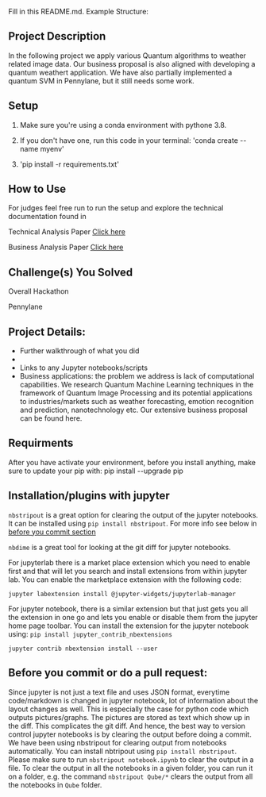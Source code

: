 Fill in this README.md. Example Structure:

## Project Description 

In the following project we apply various Quantum algorithms to weather related image data. Our business proposal is also aligned with developing a quantum weathert application. We have also partially implemented a quantum SVM in Pennylane, but it still needs some work.

## Setup
1. Make sure you're using a conda environment with pythone 3.8.

2. If you don't have one, run this code in your terminal: 'conda create --name myenv'

3. 'pip install -r requirements.txt'

## How to Use
For judges feel free run to run the setup and explore the technical documentation found in

Technical Analysis Paper
[Click here](SRRSA/Notebooks/Technical_Summary.pdf)


Business Analysis Paper
[Click here](SRRSA/business/BusinessCases.md)

## Challenge(s) You Solved

Overall Hackathon

Pennylane 

## Project Details: 
  - Further walkthrough of what you did 
  -   
  - Links to any Jupyter notebooks/scripts
  - Business applications: the problem we address is lack of computational capabilities. We research Quantum Machine Learning techniques in the framework of Quantum Image Processing and its potential applications to industries/markets such as weather forecasting, emotion recognition and prediction, nanotechnology etc. Our extensive business proposal can be found here.
## Requirments

After you have activate your environment, before you install anything, make sure
to update your pip with: pip install --upgrade pip

## Installation/plugins with jupyter

`nbstripout` is a great option for clearing the output of the jupyter notebooks.
It can be installed using `pip install nbstripout`. For more info see below in
[before you commit section](#beforecommit)

`nbdime` is a great tool for looking at the git diff for jupyter notebooks.

For jupyterlab there is a market place extension which you need to enable first
and that will let you search and install extensions from within jupyter lab. You
can enable the marketplace extension with the following code:

`jupyter labextension install @jupyter-widgets/jupyterlab-manager`

For jupyter notebook, there is a similar extension but that just gets you all
the extension in one go and lets you enable or disable them from the jupyter
home page toolbar. You can install the extension for the jupyter notebook using:
`pip install jupyter_contrib_nbextensions`

`jupyter contrib nbextension install --user`

## <a name="beforecommit"></a> Before you commit or do a pull request:

Since jupyter is not just a text file and uses JSON format, everytime
code/markdown is changed in jupyter notebook, lot of information about the
layout changes as well. This is especially the case for python code which
outputs pictures/graphs. The pictures are stored as text which show up in the
diff. This complicates the git diff. And hence, the best way to version control
jupyter notebooks is by clearing the output before doing a commit. We have been
using nbstripout for clearing output from notebooks automatically. You can
install nbtripout using `pip install nbstripout`. Please make sure to run
`nbstripout notebook.ipynb` to clear the output in a file. To clear the output
in all the notebooks in a given folder, you can run it on a folder, e.g. the
command `nbstripout Qube/*` clears the output from all the notebooks in `Qube`
folder.

